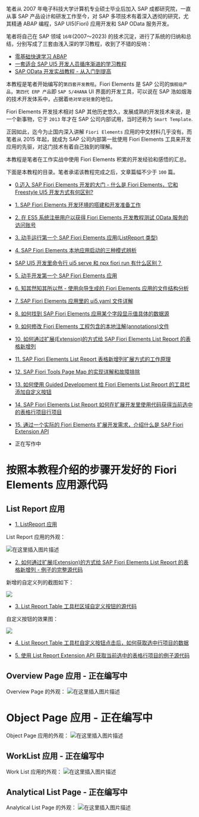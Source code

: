 
笔者从 2007 年电子科技大学计算机专业硕士毕业后加入 SAP 成都研究院，一直从事 SAP 产品设计和研发工作至今，对 SAP 多项技术有着深入透彻的研究，尤其精通 ABAP 编程，SAP UI5(Fiori) 应用开发和 SAP OData 服务开发。

笔者将自己在 SAP 领域 `16年`(2007～2023) 的技术沉淀，进行了系统的归纳和总结，分别写成了三套由浅入深的学习教程，收到了不错的反响：

- [零基础快速学习 ABAP](https://blog.csdn.net/i042416/category_10946326.html)
- [一套适合 SAP UI5 开发人员循序渐进的学习教程](https://blog.csdn.net/i042416/category_11395500.html)
- [SAP OData 开发实战教程 - 从入门到提高](https://blog.csdn.net/i042416/category_11885354.html)

本教程是笔者开始编写的`第四套开发教程`。Fiori Elements 是 SAP 公司的`旗舰级产品`，`第四代 ERP 产品`即 `SAP S/4HANA` UI 界面的开发工具，可以说在 SAP 浩如烟海的技术开发体系中，占据着`绝对举足轻重`的地位。

Fiori Elements 开发技术相对 SAP 其他历史悠久，发展成熟的开发技术来说，是一个新事物，它于 `2013` 年才在 SAP 公司内部试用，当时还称为 `Smart Template`. 

正因如此，迄今为止国内深入讲解 `Fiori Elements` 应用的中文材料几乎没有。而笔者从 2015 年起，就成为 SAP 公司内部第一批使用 Fiori Elements 工具来开发应用的先驱，对这门技术有着自己独到的理解。

本教程是笔者在工作实战中使用 Fiori Elements 积累的开发经验和感悟的汇总。

下面是本教程的目录。笔者承诺该教程完成之后，文章篇幅不少于 `100` 篇。

- [0.迈入 SAP Fiori Elements 开发的大门 - 什么是 Fiori Elements，它和 Freestyle UI5 开发方式有何区别?](https://jerry.blog.csdn.net/article/details/130175514)

- [1. SAP Fiori Elements 开发环境的搭建和开发准备工作](https://jerry.blog.csdn.net/article/details/130210653)

- [2. 在 ES5 系统注册用户以获得 Fiori Elements 开发教程测试 OData 服务的访问账号](https://jerry.blog.csdn.net/article/details/130449920)

- [3. 动手运行第一个 SAP Fiori Elements 应用(ListReport 类型)](https://jerry.blog.csdn.net/article/details/130451031)

- [4. SAP Fiori Elements 本地应用启动的三种模式辨析](https://jerry.blog.csdn.net/article/details/130461703)

- [SAP UI5 开发里命令行 ui5 serve 和 npx fiori run 有什么区别？](https://jerry.blog.csdn.net/article/details/130475423)

- [5. 动手开发第一个 SAP Fiori Elements 应用](https://jerry.blog.csdn.net/article/details/131025412)

- [6. 知其然知其所以然 - 使用向导生成的 Fiori Elements 应用的文件结构分析](https://jerry.blog.csdn.net/article/details/131917250)

- [7. SAP Fiori Elements 应用里的 ui5.yaml 文件详解](https://jerry.blog.csdn.net/article/details/131991740)

- [8. 如何找到 SAP Fiori Elements 应用某个字段显示值具体的数据源](https://jerry.blog.csdn.net/article/details/132009910)

- [9. 如何修改 Fiori Elements 工程包含的本地注解(annotations)文件](https://jerry.blog.csdn.net/article/details/132022040)

- [10. 如何通过扩展(Extension)的方式给 SAP Fiori Elements List Report 的表格新增列](https://blog.csdn.net/i042416/article/details/132113251)

- [11. SAP Fiori Elements List Report 表格新增列扩展方式的工作原理](https://blog.csdn.net/i042416/article/details/132164977)

- [12. SAP Fiori Tools Page Map 的实现详解和故障排除](https://jerry.blog.csdn.net/article/details/132365735)

- [13. 如何使用 Guided Development 给 Fiori Elements List Report 的工具栏添加自定义按钮](https://jerry.blog.csdn.net/article/details/132372058)

- [14. SAP Fiori Elements List Report 如何在扩展开发里使用代码获得当前选中的表格行项目行项目](https://jerry.blog.csdn.net/article/details/132389350)

- [15. 通过一个实际的 Fiori Elements 扩展开发需求，介绍什么是 SAP Fiori Extension API](https://jerry.blog.csdn.net/article/details/132395205)

- 正在写作中

# 按照本教程介绍的步骤开发好的 Fiori Elements 应用源代码

## List Report 应用

- [1. ListReport 应用](https://github.com/wangzixi-diablo/ui5-tutorial/tree/main/Fiori-Elements-Tutotials/01/jerryfiorielement-01)

List Report 应用的外观：

![在这里插入图片描述](https://img-blog.csdnimg.cn/36d5e126e8804bb0b865eb4f748f2027.png)

- [2. 如何通过扩展(Extension)的方式给 SAP Fiori Elements List Report 的表格新增列 - 例子的完整源代码](https://github.com/wangzixi-diablo/ui5-tutorial/tree/main/Fiori-Elements-Tutotials/02/jerryfiorielement-02)

新增的自定义列的截图如下：

![](https://img-blog.csdnimg.cn/img_convert/e222e8f1e921f161e77c491c3992741e.webp?x-oss-process=image/format,png)

- [3. List Report Table 工具栏区域自定义按钮的源代码](https://github.com/wangzixi-diablo/ui5-tutorial/tree/main/Fiori-Elements-Tutotials/03/jerryfiorielement-03)

自定义按钮的效果图：

![](https://img-blog.csdnimg.cn/img_convert/24bbd698085d03b292b371bdce673a91.webp?x-oss-process=image/format,png)

- [4. List Report Table 工具栏自定义按钮点击后，如何获取选中行项目的数据](https://github.com/wangzixi-diablo/ui5-tutorial/tree/main/Fiori-Elements-Tutotials/04/jerryfiorielement-04)

- [5. 使用 List Report Extension API 获取当前选中的表格行项目的例子源代码](https://github.com/wangzixi-diablo/ui5-tutorial/tree/main/Fiori-Elements-Tutotials/05/jerryfiorielement-05)
## Overview Page 应用 - 正在编写中

Overview Page 的外观：
![在这里插入图片描述](https://img-blog.csdnimg.cn/6a3340cae1054655ba7359cdffb49074.png)

# Object Page 应用 - 正在编写中

Object Page 应用的外观：
![在这里插入图片描述](https://img-blog.csdnimg.cn/7ee9bf9d2eb24368af689936203518b6.png)

## WorkList 应用 - 正在编写中

Work List 应用的外观：
![在这里插入图片描述](https://img-blog.csdnimg.cn/ed59a3792b3340a79a79c7808a692feb.png)


## Analytical List Page - 正在编写中

Analytical List Page 的外观：
![在这里插入图片描述](https://img-blog.csdnimg.cn/ffbc6b2be38146788278e2e14522e097.png)